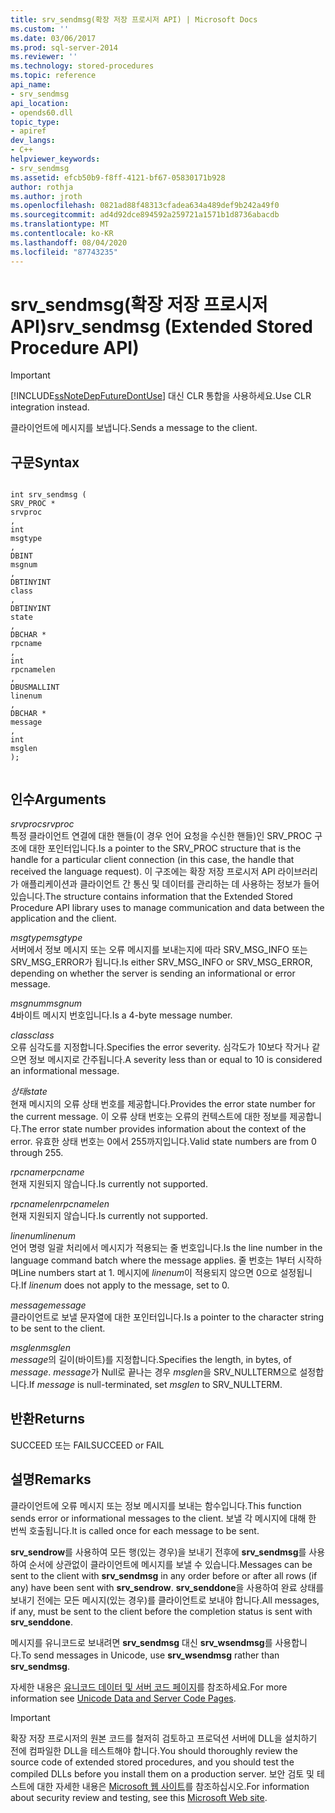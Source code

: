 ```yaml
---
title: srv_sendmsg(확장 저장 프로시저 API) | Microsoft Docs
ms.custom: ''
ms.date: 03/06/2017
ms.prod: sql-server-2014
ms.reviewer: ''
ms.technology: stored-procedures
ms.topic: reference
api_name:
- srv_sendmsg
api_location:
- opends60.dll
topic_type:
- apiref
dev_langs:
- C++
helpviewer_keywords:
- srv_sendmsg
ms.assetid: efcb50b9-f8ff-4121-bf67-05830171b928
author: rothja
ms.author: jroth
ms.openlocfilehash: 0821ad88f48313cfadea634a489def9b242a49f0
ms.sourcegitcommit: ad4d92dce894592a259721a1571b1d8736abacdb
ms.translationtype: MT
ms.contentlocale: ko-KR
ms.lasthandoff: 08/04/2020
ms.locfileid: "87743235"
---
```

# <a name="srv_sendmsg-extended-stored-procedure-api"></a><span data-ttu-id="3af41-102">srv_sendmsg(확장 저장 프로시저 API)</span><span class="sxs-lookup"><span data-stu-id="3af41-102">srv_sendmsg (Extended Stored Procedure API)</span></span>
    
> [!IMPORTANT]  
>  [!INCLUDE[ssNoteDepFutureDontUse](../../includes/ssnotedepfuturedontuse-md.md)] <span data-ttu-id="3af41-103">대신 CLR 통합을 사용하세요.</span><span class="sxs-lookup"><span data-stu-id="3af41-103">Use CLR integration instead.</span></span>  
  
 <span data-ttu-id="3af41-104">클라이언트에 메시지를 보냅니다.</span><span class="sxs-lookup"><span data-stu-id="3af41-104">Sends a message to the client.</span></span>  
  
## <a name="syntax"></a><span data-ttu-id="3af41-105">구문</span><span class="sxs-lookup"><span data-stu-id="3af41-105">Syntax</span></span>  
  
```  
  
int srv_sendmsg (  
SRV_PROC *  
srvproc  
,  
int  
msgtype  
,  
DBINT  
msgnum  
,  
DBTINYINT  
class  
,   
DBTINYINT  
state  
,  
DBCHAR *  
rpcname  
,  
int   
rpcnamelen  
,  
DBUSMALLINT  
linenum  
,  
DBCHAR *  
message  
,  
int  
msglen   
);  
  
```  
  
## <a name="arguments"></a><span data-ttu-id="3af41-106">인수</span><span class="sxs-lookup"><span data-stu-id="3af41-106">Arguments</span></span>  
 <span data-ttu-id="3af41-107">*srvproc*</span><span class="sxs-lookup"><span data-stu-id="3af41-107">*srvproc*</span></span>  
 <span data-ttu-id="3af41-108">특정 클라이언트 연결에 대한 핸들(이 경우 언어 요청을 수신한 핸들)인 SRV_PROC 구조에 대한 포인터입니다.</span><span class="sxs-lookup"><span data-stu-id="3af41-108">Is a pointer to the SRV_PROC structure that is the handle for a particular client connection (in this case, the handle that received the language request).</span></span> <span data-ttu-id="3af41-109">이 구조에는 확장 저장 프로시저 API 라이브러리가 애플리케이션과 클라이언트 간 통신 및 데이터를 관리하는 데 사용하는 정보가 들어 있습니다.</span><span class="sxs-lookup"><span data-stu-id="3af41-109">The structure contains information that the Extended Stored Procedure API library uses to manage communication and data between the application and the client.</span></span>  
  
 <span data-ttu-id="3af41-110">*msgtype*</span><span class="sxs-lookup"><span data-stu-id="3af41-110">*msgtype*</span></span>  
 <span data-ttu-id="3af41-111">서버에서 정보 메시지 또는 오류 메시지를 보내는지에 따라 SRV_MSG_INFO 또는 SRV_MSG_ERROR가 됩니다.</span><span class="sxs-lookup"><span data-stu-id="3af41-111">Is either SRV_MSG_INFO or SRV_MSG_ERROR, depending on whether the server is sending an informational or error message.</span></span>  
  
 <span data-ttu-id="3af41-112">*msgnum*</span><span class="sxs-lookup"><span data-stu-id="3af41-112">*msgnum*</span></span>  
 <span data-ttu-id="3af41-113">4바이트 메시지 번호입니다.</span><span class="sxs-lookup"><span data-stu-id="3af41-113">Is a 4-byte message number.</span></span>  
  
 <span data-ttu-id="3af41-114">*class*</span><span class="sxs-lookup"><span data-stu-id="3af41-114">*class*</span></span>  
 <span data-ttu-id="3af41-115">오류 심각도를 지정합니다.</span><span class="sxs-lookup"><span data-stu-id="3af41-115">Specifies the error severity.</span></span> <span data-ttu-id="3af41-116">심각도가 10보다 작거나 같으면 정보 메시지로 간주됩니다.</span><span class="sxs-lookup"><span data-stu-id="3af41-116">A severity less than or equal to 10 is considered an informational message.</span></span>  
  
 <span data-ttu-id="3af41-117">*상태*</span><span class="sxs-lookup"><span data-stu-id="3af41-117">*state*</span></span>  
 <span data-ttu-id="3af41-118">현재 메시지의 오류 상태 번호를 제공합니다.</span><span class="sxs-lookup"><span data-stu-id="3af41-118">Provides the error state number for the current message.</span></span> <span data-ttu-id="3af41-119">이 오류 상태 번호는 오류의 컨텍스트에 대한 정보를 제공합니다.</span><span class="sxs-lookup"><span data-stu-id="3af41-119">The error state number provides information about the context of the error.</span></span> <span data-ttu-id="3af41-120">유효한 상태 번호는 0에서 255까지입니다.</span><span class="sxs-lookup"><span data-stu-id="3af41-120">Valid state numbers are from 0 through 255.</span></span>  
  
 <span data-ttu-id="3af41-121">*rpcname*</span><span class="sxs-lookup"><span data-stu-id="3af41-121">*rpcname*</span></span>  
 <span data-ttu-id="3af41-122">현재 지원되지 않습니다.</span><span class="sxs-lookup"><span data-stu-id="3af41-122">Is currently not supported.</span></span>  
  
 <span data-ttu-id="3af41-123">*rpcnamelen*</span><span class="sxs-lookup"><span data-stu-id="3af41-123">*rpcnamelen*</span></span>  
 <span data-ttu-id="3af41-124">현재 지원되지 않습니다.</span><span class="sxs-lookup"><span data-stu-id="3af41-124">Is currently not supported.</span></span>  
  
 <span data-ttu-id="3af41-125">*linenum*</span><span class="sxs-lookup"><span data-stu-id="3af41-125">*linenum*</span></span>  
 <span data-ttu-id="3af41-126">언어 명령 일괄 처리에서 메시지가 적용되는 줄 번호입니다.</span><span class="sxs-lookup"><span data-stu-id="3af41-126">Is the line number in the language command batch where the message applies.</span></span> <span data-ttu-id="3af41-127">줄 번호는 1부터 시작하며</span><span class="sxs-lookup"><span data-stu-id="3af41-127">Line numbers start at 1.</span></span> <span data-ttu-id="3af41-128">메시지에 *linenum*이 적용되지 않으면 0으로 설정됩니다.</span><span class="sxs-lookup"><span data-stu-id="3af41-128">If *linenum* does not apply to the message, set to 0.</span></span>  
  
 <span data-ttu-id="3af41-129">*message*</span><span class="sxs-lookup"><span data-stu-id="3af41-129">*message*</span></span>  
 <span data-ttu-id="3af41-130">클라이언트로 보낼 문자열에 대한 포인터입니다.</span><span class="sxs-lookup"><span data-stu-id="3af41-130">Is a pointer to the character string to be sent to the client.</span></span>  
  
 <span data-ttu-id="3af41-131">*msglen*</span><span class="sxs-lookup"><span data-stu-id="3af41-131">*msglen*</span></span>  
 <span data-ttu-id="3af41-132">*message*의 길이(바이트)를 지정합니다.</span><span class="sxs-lookup"><span data-stu-id="3af41-132">Specifies the length, in bytes, of *message*.</span></span> <span data-ttu-id="3af41-133">*message*가 Null로 끝나는 경우 *msglen*을 SRV_NULLTERM으로 설정합니다.</span><span class="sxs-lookup"><span data-stu-id="3af41-133">If *message* is null-terminated, set *msglen* to SRV_NULLTERM.</span></span>  
  
## <a name="returns"></a><span data-ttu-id="3af41-134">반환</span><span class="sxs-lookup"><span data-stu-id="3af41-134">Returns</span></span>  
 <span data-ttu-id="3af41-135">SUCCEED 또는 FAIL</span><span class="sxs-lookup"><span data-stu-id="3af41-135">SUCCEED or FAIL</span></span>  
  
## <a name="remarks"></a><span data-ttu-id="3af41-136">설명</span><span class="sxs-lookup"><span data-stu-id="3af41-136">Remarks</span></span>  
 <span data-ttu-id="3af41-137">클라이언트에 오류 메시지 또는 정보 메시지를 보내는 함수입니다.</span><span class="sxs-lookup"><span data-stu-id="3af41-137">This function sends error or informational messages to the client.</span></span> <span data-ttu-id="3af41-138">보낼 각 메시지에 대해 한 번씩 호출됩니다.</span><span class="sxs-lookup"><span data-stu-id="3af41-138">It is called once for each message to be sent.</span></span>  
  
 <span data-ttu-id="3af41-139">**srv_sendrow**를 사용하여 모든 행(있는 경우)을 보내기 전후에 **srv_sendmsg**를 사용하여 순서에 상관없이 클라이언트에 메시지를 보낼 수 있습니다.</span><span class="sxs-lookup"><span data-stu-id="3af41-139">Messages can be sent to the client with **srv_sendmsg** in any order before or after all rows (if any) have been sent with **srv_sendrow**.</span></span> <span data-ttu-id="3af41-140">**srv_senddone**을 사용하여 완료 상태를 보내기 전에는 모든 메시지(있는 경우)를 클라이언트로 보내야 합니다.</span><span class="sxs-lookup"><span data-stu-id="3af41-140">All messages, if any, must be sent to the client before the completion status is sent with **srv_senddone**.</span></span>  
  
 <span data-ttu-id="3af41-141">메시지를 유니코드로 보내려면 **srv_sendmsg** 대신 **srv_wsendmsg**를 사용합니다.</span><span class="sxs-lookup"><span data-stu-id="3af41-141">To send messages in Unicode, use **srv_wsendmsg** rather than **srv_sendmsg**.</span></span>  
  
 <span data-ttu-id="3af41-142">자세한 내용은 [유니코드 데이터 및 서버 코드 페이지](../extended-stored-procedures-programming/unicode-data-and-server-code-pages.md)를 참조하세요.</span><span class="sxs-lookup"><span data-stu-id="3af41-142">For more information see [Unicode Data and Server Code Pages](../extended-stored-procedures-programming/unicode-data-and-server-code-pages.md).</span></span>  
  
> [!IMPORTANT]  
>  <span data-ttu-id="3af41-143">확장 저장 프로시저의 원본 코드를 철저히 검토하고 프로덕션 서버에 DLL을 설치하기 전에 컴파일한 DLL을 테스트해야 합니다.</span><span class="sxs-lookup"><span data-stu-id="3af41-143">You should thoroughly review the source code of extended stored procedures, and you should test the compiled DLLs before you install them on a production server.</span></span> <span data-ttu-id="3af41-144">보안 검토 및 테스트에 대한 자세한 내용은 [Microsoft 웹 사이트](https://go.microsoft.com/fwlink/?LinkID=54761&amp;clcid=0x409https://msdn.microsoft.com/security/)를 참조하십시오.</span><span class="sxs-lookup"><span data-stu-id="3af41-144">For information about security review and testing, see this [Microsoft Web site](https://go.microsoft.com/fwlink/?LinkID=54761&amp;clcid=0x409https://msdn.microsoft.com/security/).</span></span>  
  
  
